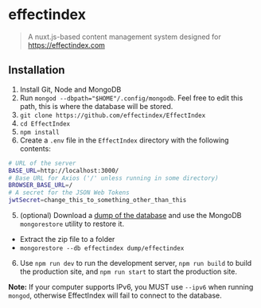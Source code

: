 # effectindex

> A nuxt.js-based content management system designed for https://effectindex.com

## Installation

1. Install Git, Node and MongoDB
2. Run `mongod --dbpath="$HOME"/.config/mongodb`. Feel free to edit this path, this is where the database will be stored.
3. `git clone https://github.com/effectindex/EffectIndex`
4. `cd EffectIndex`
5. `npm install`
6. Create a `.env` file in the `EffectIndex` directory with the following contents:
```bash
# URL of the server
BASE_URL=http://localhost:3000/
# Base URL for Axios ('/' unless running in some directory)
BROWSER_BASE_URL=/
# A secret for the JSON Web Tokens
jwtSecret=change_this_to_something_other_than_this
```
5. (optional) Download a [dump of the database](https://effectindex.com/dump-2022-08-12.tgz) and use the MongoDB `mongorestore` utility to restore it.
  - Extract the zip file to a folder
  - `mongorestore --db effectindex dump/effectindex`
6. Use `npm run dev` to run the development server, `npm run build` to build the production site, and `npm run start` to start the production site.

**Note:** If your computer supports IPv6, you MUST use `--ipv6` when running `mongod`, otherwise EffectIndex will fail to connect to the database.
